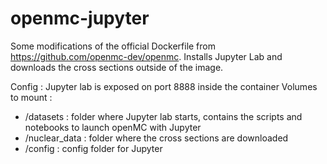 # openmc-jupyter

Some modifications of the official Dockerfile from https://github.com/openmc-dev/openmc.
Installs Jupyter Lab and downloads the cross sections outside of the image.

Config : 
Jupyter lab is exposed on port 8888 inside the container
Volumes to mount : 
  - /datasets : folder where Jupyter lab starts, contains the scripts and notebooks to launch openMC with Jupyter
  - /nuclear_data : folder where the cross sections are downloaded
  - /config : config folder for Jupyter
